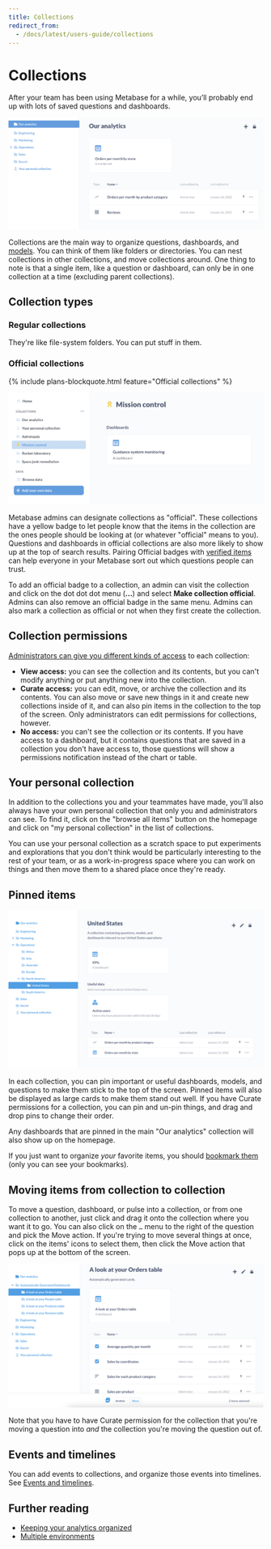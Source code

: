 ```yaml
---
title: Collections
redirect_from:
  - /docs/latest/users-guide/collections
---
```


# Collections

 After your team has been using Metabase for a while, you’ll probably end up with lots of saved questions and dashboards.

![Our analytics](./images/our-analytics-page.png)

Collections are the main way to organize questions, dashboards, and [models][models]. You can think of them like folders or directories. You can nest collections in other collections, and move collections around. One thing to note is that a single item, like a question or dashboard, can only be in one collection at a time (excluding parent collections).

## Collection types

### Regular collections

They're like file-system folders. You can put stuff in them.

### Official collections

{% include plans-blockquote.html feature="Official collections" %}

![Official collections](./images/official-collection.png)

Metabase admins can designate collections as "official". These collections have a yellow badge to let people know that the items in the collection are the ones people should be looking at (or whatever "official" means to you). Questions and dashboards in official collections are also more likely to show up at the top of search results. Pairing Official badges with [verified items](./exploration.md#verified-items) can help everyone in your Metabase sort out which questions people can trust.

To add an official badge to a collection, an admin can visit the collection and click on the dot dot dot menu (**...**) and select **Make collection official**. Admins can also remove an official badge in the same menu. Admins can also mark a collection as official or not when they first create the collection.

## Collection permissions

[Administrators can give you different kinds of access](../permissions/collections.md) to each collection:

- **View access:** you can see the collection and its contents, but you can't modify anything or put anything new into the collection.
- **Curate access:** you can edit, move, or archive the collection and its contents. You can also move or save new things in it and create new collections inside of it, and can also pin items in the collection to the top of the screen. Only administrators can edit permissions for collections, however.
- **No access:** you can't see the collection or its contents. If you have access to a dashboard, but it contains questions that are saved in a collection you don't have access to, those questions will show a permissions notification instead of the chart or table.

## Your personal collection

In addition to the collections you and your teammates have made, you'll also always have your own personal collection that only you and administrators can see. To find it, click on the "browse all items" button on the homepage and click on "my personal collection" in the list of collections.

You can use your personal collection as a scratch space to put experiments and explorations that you don't think would be particularly interesting to the rest of your team, or as a work-in-progress space where you can work on things and then move them to a shared place once they're ready.

## Pinned items

![Pins](./images/pinned-items.png)

In each collection, you can pin important or useful dashboards, models, and questions to make them stick to the top of the screen. Pinned items will also be displayed as large cards to make them stand out well. If you have Curate permissions for a collection, you can pin and un-pin things, and drag and drop pins to change their order.

Any dashboards that are pinned in the main "Our analytics" collection will also show up on the homepage.

If you just want to organize _your_ favorite items, you should [bookmark them](./exploration.md#bookmarks) (only you can see your bookmarks).

## Moving items from collection to collection

To move a question, dashboard, or pulse into a collection, or from one collection to another, just click and drag it onto the collection where you want it to go. You can also click on the `…` menu to the right of the question and pick the Move action. If you're trying to move several things at once, click on the items' icons to select them, then click the Move action that pops up at the bottom of the screen.

![Selecting questions](./images/question-checkbox.png)

Note that you have to have Curate permission for the collection that you're moving a question into _and_ the collection you're moving the question out of.

## Events and timelines

You can add events to collections, and organize those events into timelines. See [Events and timelines](events-and-timelines.md).

## Further reading

- [Keeping your analytics organized](https://www.metabase.com/learn/administration/same-page)
- [Multiple environments](https://www.metabase.com/learn/administration/multi-env#one-collection-per-environment)

[dashboards]: ../dashboards/introduction.md
[models]: ../data-modeling/models.md

